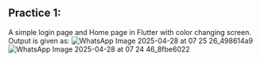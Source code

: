 ## Practice 1:
A simple login page and Home page in Flutter with color changing screen. Output is given as:
![WhatsApp Image 2025-04-28 at 07 25 26_498614a9](https://github.com/user-attachments/assets/5ac9d1b3-40df-4c26-b0b9-b0c67b62e668)
![WhatsApp Image 2025-04-28 at 07 24 46_8fbe6022](https://github.com/user-attachments/assets/ec39720e-c4ca-44ee-a0cc-aa02739349a5)

